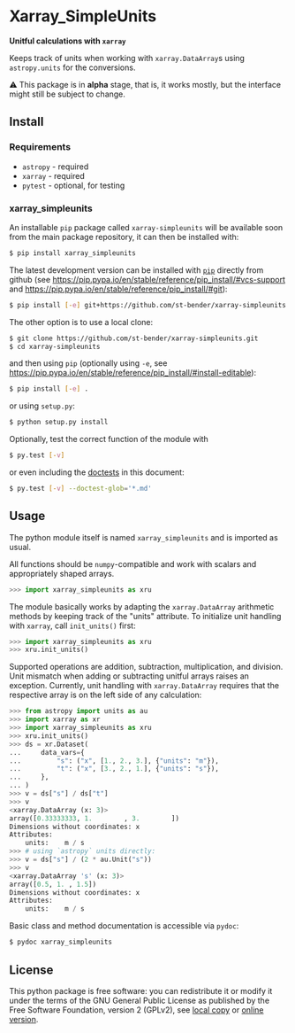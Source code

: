 # Xarray_SimpleUnits

**Unitful calculations with `xarray`**

Keeps track of units when working with `xarray.DataArray`s using
`astropy.units` for the conversions.

:warning: This package is in **alpha** stage, that is, it works mostly,
but the interface might still be subject to change.

## Install

### Requirements

- `astropy` - required
- `xarray` - required
- `pytest` - optional, for testing

### xarray_simpleunits

An installable `pip` package called `xarray-simpleunits` will be available soon
from the main package repository, it can then be installed with:
```sh
$ pip install xarray_simpleunits
```
The latest development version can be installed
with [`pip`](https://pip.pypa.io) directly from github
(see <https://pip.pypa.io/en/stable/reference/pip_install/#vcs-support>
and <https://pip.pypa.io/en/stable/reference/pip_install/#git>):

```sh
$ pip install [-e] git+https://github.com/st-bender/xarray-simpleunits.git
```

The other option is to use a local clone:

```sh
$ git clone https://github.com/st-bender/xarray-simpleunits.git
$ cd xarray-simpleunits
```
and then using `pip` (optionally using `-e`, see
<https://pip.pypa.io/en/stable/reference/pip_install/#install-editable>):

```sh
$ pip install [-e] .
```

or using `setup.py`:

```sh
$ python setup.py install
```

Optionally, test the correct function of the module with

```sh
$ py.test [-v]
```

or even including the [doctests](https://docs.python.org/library/doctest.html)
in this document:

```sh
$ py.test [-v] --doctest-glob='*.md'
```

## Usage

The python module itself is named `xarray_simpleunits` and is imported as usual.

All functions should be `numpy`-compatible and work with scalars
and appropriately shaped arrays.

```python
>>> import xarray_simpleunits as xru

```

The module basically works by adapting the `xarray.DataArray` arithmetic
methods by keeping track of the "units" attribute.
To initialize unit handling with `xarray`, call `init_units()` first:

```python
>>> import xarray_simpleunits as xru
>>> xru.init_units()

```

Supported operations are addition, subtraction, multiplication, and division.
Unit mismatch when adding or subtracting unitful arrays raises an exception.
Currently, unit handling with `xarray.DataArray` requires that the respective
array is on the left side of any calculation:

```python
>>> from astropy import units as au
>>> import xarray as xr
>>> import xarray_simpleunits as xru
>>> xru.init_units()
>>> ds = xr.Dataset(
...     data_vars={
...         "s": ("x", [1., 2., 3.], {"units": "m"}),
...         "t": ("x", [3., 2., 1.], {"units": "s"}),
...     },
... )
>>> v = ds["s"] / ds["t"]
>>> v
<xarray.DataArray (x: 3)>
array([0.33333333, 1.        , 3.        ])
Dimensions without coordinates: x
Attributes:
    units:    m / s
>>> # using `astropy` units directly:
>>> v = ds["s"] / (2 * au.Unit("s"))
>>> v
<xarray.DataArray 's' (x: 3)>
array([0.5, 1. , 1.5])
Dimensions without coordinates: x
Attributes:
    units:    m / s

```

Basic class and method documentation is accessible via `pydoc`:

```sh
$ pydoc xarray_simpleunits
```

## License

This python package is free software: you can redistribute it or modify
it under the terms of the GNU General Public License as published by
the Free Software Foundation, version 2 (GPLv2), see [local copy](./LICENSE)
or [online version](http://www.gnu.org/licenses/gpl-2.0.html).
